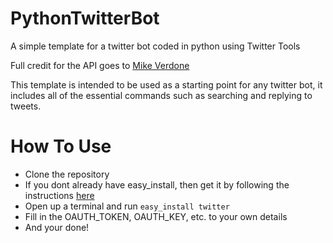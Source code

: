 PythonTwitterBot
================

A simple template for a twitter bot coded in python using Twitter Tools

Full credit for the API goes to [Mike Verdone](https://github.com/sixohsix/twitter)

This template is intended to be used as a starting point for any twitter bot, it includes all of the essential commands such as searching and replying to tweets.

How To Use
==========

*  Clone the repository
*  If you dont already have easy_install, then get it by following the instructions [here](https://pypi.python.org/pypi/setuptools#installation-instructions)
*  Open up a terminal and run
    ```easy_install twitter```
*  Fill in the OAUTH_TOKEN, OAUTH_KEY, etc. to your own details
*  And your done!
